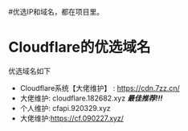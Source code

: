 #优选IP和域名，都在项目里。
# Cloudflare的优选域名
优选域名如下

- Cloudflare系统【大佬维护】 : https://cdn.7zz.cn/
- 大佬维护: cloudflare.182682.xyz  ***最佳推荐!!!***
- 个人维护: cfapi.920329.xyz
- 大佬维护:https://cf.090227.xyz/


